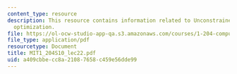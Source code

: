 ```yaml
---
content_type: resource
description: This resource contains information related to Unconstrained nonlinear
  optimization.
file: https://ol-ocw-studio-app-qa.s3.amazonaws.com/courses/1-204-computer-algorithms-in-systems-engineering-spring-2010/a409cbbecc8a21087658c459e56dde99_MIT1_204S10_lec22.pdf
file_type: application/pdf
resourcetype: Document
title: MIT1_204S10_lec22.pdf
uid: a409cbbe-cc8a-2108-7658-c459e56dde99
---
```


